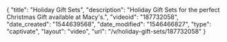 {
    "title": "Holiday Gift Sets",
    "description": "Holiday Gift Sets for the perfect Christmas Gift available at Macy's.",
    "videoid": "187732058",
    "date_created": "1544639568",
    "date_modified": "1546466827",
    "type": "captivate",
    "layout": "video",
    "url": "\/v\/holiday-gift-sets\/187732058"
}